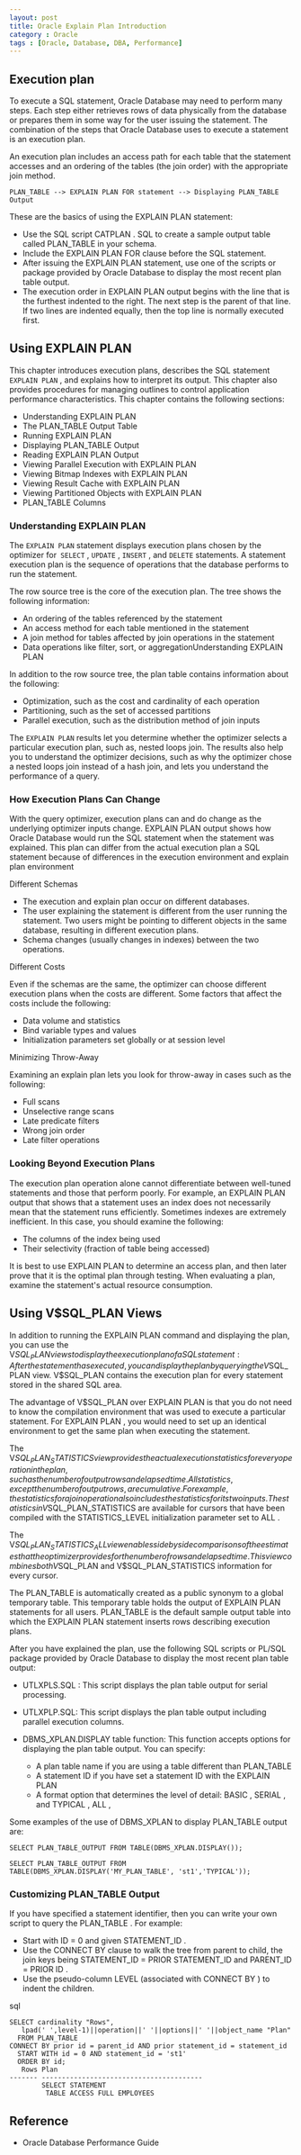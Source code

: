 ```yaml
---
layout: post
title: Oracle Explain Plan Introduction
category : Oracle
tags : [Oracle, Database, DBA, Performance]
---
```


## Execution plan

To execute a SQL statement, Oracle Database may need to perform many steps. Each step either retrieves rows of data physically from the database or prepares them in some way for the user issuing the statement. The combination of the steps that Oracle Database uses to execute a statement is an execution plan. 

An execution plan includes an access path for each table that the statement accesses and an ordering of the tables (the join order) with the appropriate join method.

	PLAN_TABLE --> EXPLAIN PLAN FOR statement --> Displaying PLAN_TABLE Output

These are the basics of using the  EXPLAIN PLAN  statement:

* Use the SQL script  CATPLAN . SQL  to create a sample output table called  PLAN_TABLE in your schema. 
* Include the  EXPLAIN PLAN FOR  clause before the SQL statement. 
* After issuing the  EXPLAIN PLAN  statement, use one of the scripts or package provided by Oracle Database to display the most recent plan table output.
* The execution order in  EXPLAIN PLAN  output begins with the line that is the furthest indented to the right. The next step is the parent of that line. If two lines are indented equally, then the top line is normally executed first.

## Using EXPLAIN PLAN  

This chapter introduces execution plans, describes the SQL statement  `EXPLAIN PLAN` , and explains how to interpret its output. This chapter also provides procedures for managing outlines to control application performance characteristics. This chapter contains the following sections: 

* Understanding EXPLAIN PLAN
* The PLAN_TABLE Output Table
* Running EXPLAIN PLAN
* Displaying PLAN_TABLE Output
* Reading EXPLAIN PLAN Output
* Viewing Parallel Execution with EXPLAIN PLAN
* Viewing Bitmap Indexes with EXPLAIN PLAN
* Viewing Result Cache with EXPLAIN PLAN
* Viewing Partitioned Objects with EXPLAIN PLAN
* PLAN_TABLE Columns

### Understanding EXPLAIN PLAN

The  `EXPLAIN PLAN`  statement displays execution plans chosen by the optimizer for` SELECT` ,  `UPDATE` , `INSERT` , and  `DELETE`  statements. A statement execution plan is the sequence of operations that the database performs to run the statement. 

The row source tree is the core of the execution plan. The tree shows the following information:

* An ordering of the tables referenced by the statement
* An access method for each table mentioned in the statement
* A join method for tables affected by join operations in the statement
* Data operations like filter, sort, or aggregationUnderstanding EXPLAIN PLAN

In addition to the row source tree, the plan table contains information about the following:

* Optimization, such as the cost and cardinality of each operation
* Partitioning, such as the set of accessed partitions
* Parallel execution, such as the distribution method of join inputs

The  `EXPLAIN PLAN`  results let you determine whether the optimizer selects a particular execution plan, such as, nested loops join. The results also help you to understand the optimizer decisions, such as why the optimizer chose a nested loops join instead of a hash join, and lets you understand the performance of a query.

### How Execution Plans Can Change

With the query optimizer, execution plans can and do change as the underlying optimizer inputs change.  EXPLAIN PLAN  output shows how Oracle Database would run the SQL statement when the statement was explained. This plan can differ from the actual execution plan a SQL statement because of differences in the execution environment and explain plan environment

Different Schemas 

* The execution and explain plan occur on different databases.
* The user explaining the statement is different from the user running the statement. Two users might be pointing to different objects in the same database, resulting in different execution plans.
* Schema changes (usually changes in indexes) between the two operations.

Different Costs 

Even if the schemas are the same, the optimizer can choose different execution plans when the costs are different. Some factors that affect the costs include the following:

* Data volume and statistics
* Bind variable types and values
* Initialization parameters set globally or at session level

Minimizing Throw-Away

Examining an explain plan lets you look for throw-away in cases such as the following:

* Full scans
* Unselective range scans
* Late predicate filters
* Wrong join order
* Late filter operations

### Looking Beyond Execution Plans

The execution plan operation alone cannot differentiate between well-tuned statements and those that perform poorly. For example, an  EXPLAIN PLAN  output that shows that a statement uses an index does not necessarily mean that the statement runs efficiently. Sometimes indexes are extremely inefficient. In this case, you should examine the following:

* The columns of the index being used
* Their selectivity (fraction of table being accessed)

It is best to use  EXPLAIN PLAN  to determine an access plan, and then later prove that it is the optimal plan through testing. When evaluating a plan, examine the statement's actual resource consumption. 

## Using V$SQL_PLAN Views

In addition to running the  EXPLAIN PLAN  command and displaying the plan, you can use the  V$SQL_PLAN  views to display the execution plan of a SQL statement: After the statement has executed, you can display the plan by querying the  V$SQL_ PLAN  view.  V$SQL_PLAN  contains the execution plan for every statement stored in the shared SQL area.

The advantage of  V$SQL_PLAN  over  EXPLAIN PLAN  is that you do not need to know the compilation environment that was used to execute a particular statement. For  EXPLAIN PLAN , you would need to set up an identical environment to get the same plan when executing the statement.

The  V$SQL_PLAN_STATISTICS  view provides the actual execution statistics for every operation in the plan, such as the number of output rows and elapsed time. All statistics, except the number of output rows, are cumulative. For example, the statistics for a join operation also includes the statistics for its two inputs. The statistics in V$SQL_PLAN_STATISTICS  are available for cursors that have been compiled with the STATISTICS_LEVEL  initialization parameter set to  ALL .

The  V$SQL_PLAN_STATISTICS_ALL  view enables side by side comparisons of the estimates that the optimizer provides for the number of rows and elapsed time. This view combines both  V$SQL_PLAN  and  V$SQL_PLAN_STATISTICS  information for every cursor.

The  PLAN_TABLE  is automatically created as a public synonym to a global temporary table. This temporary table holds the output of  EXPLAIN PLAN  statements for all users. PLAN_TABLE  is the default sample output table into which the  EXPLAIN PLAN  statement inserts rows describing execution plans.

After you have explained the plan, use the following SQL scripts or PL/SQL package 
provided by Oracle Database to display the most recent plan table output:

* UTLXPLS.SQL : This script displays the plan table output for serial processing.

* UTLXPLP.SQL: This script displays the plan table output including parallel execution columns.

* DBMS_XPLAN.DISPLAY  table function: This function accepts options for displaying the plan table output. You can specify:

	* A plan table name if you are using a table different than  PLAN_TABLE
	* A statement ID if you have set a statement ID with the  EXPLAIN PLAN
	* A format option that determines the level of detail:  BASIC ,  SERIAL , and TYPICAL ,  ALL ,

Some examples of the use of  DBMS_XPLAN  to display  PLAN_TABLE  output are:

	SELECT PLAN_TABLE_OUTPUT FROM TABLE(DBMS_XPLAN.DISPLAY());
	
	SELECT PLAN_TABLE_OUTPUT FROM TABLE(DBMS_XPLAN.DISPLAY('MY_PLAN_TABLE', 'st1','TYPICAL'));
  

### Customizing PLAN_TABLE Output

If you have specified a statement identifier, then you can write your own script to query the  PLAN_TABLE . For example:

* Start with ID = 0 and given  STATEMENT_ID .
* Use the  CONNECT BY  clause to walk the tree from parent to child, the join keys being STATEMENT_ID  =  PRIOR STATEMENT_ID  and  PARENT_ID  =  PRIOR ID .
* Use the pseudo-column  LEVEL  (associated with  CONNECT BY ) to indent the children.

sql

	SELECT cardinality "Rows",
	   lpad(' ',level-1)||operation||' '||options||' '||object_name "Plan"
	  FROM PLAN_TABLE
	CONNECT BY prior id = parent_id AND prior statement_id = statement_id
	  START WITH id = 0 AND statement_id = 'st1'
	  ORDER BY id;
	   Rows Plan
	------- ----------------------------------------
			SELECT STATEMENT
			 TABLE ACCESS FULL EMPLOYEES
  
## Reference

* Oracle Database Performance Guide
